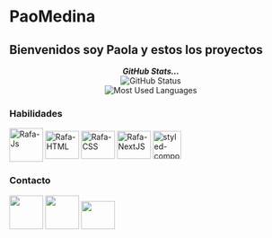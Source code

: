 # PaoMedina
## Bienvenidos soy Paola y estos los proyectos

  
  <p align="center">
<i><b>GitHub Stats...</b></i><br>
<img src="https://github-readme-stats.vercel.app/api?username=paodesign&count_private=true&show_icons=true&theme=great-gatsby" alt="GitHub Status"/><br>
<img src = "https://github-readme-stats.vercel.app/api/top-langs/?username=paodesign&show_icons=true&layout=compact&theme=great-gatsby" alt="Most Used Languages">
</p>


### Habilidades
<div>
  <img align="center" alt="Rafa-Js" height="60" width="60" src="https://user-images.githubusercontent.com/52223033/153652622-15734c8b-afd6-4834-9af9-6f7e507529ad.png">
  <img align="center" alt="Rafa-HTML" height="50" width="60" src="https://user-images.githubusercontent.com/52223033/153649850-5e9211a9-d0cc-4c2a-9ab0-804f269e68ed.png">
  <img align="center" alt="Rafa-CSS" height="50" width="60" src="https://user-images.githubusercontent.com/52223033/153649699-8f87e745-ab3a-4018-ab30-39aa536a100f.png">
  <img align="center" alt="Rafa-NextJS" height="50" width="60" src="https://user-images.githubusercontent.com/52223033/153651535-cc2c50c3-e163-4e68-a3cb-e155f66076e6.png">
  <img align="center" alt="styled-components" height="50" width="50" src="https://user-images.githubusercontent.com/52223033/153650054-adf6126f-98b0-47fd-952e-b99627de0807.png">

</div>
  
### Contacto
<a href="https://www.linkedin.com/in/paola-medina-58bb76186/" target="_blank"><img lign="center" height="60" width="60" src="https://user-images.githubusercontent.com/52223033/153648590-99d98b05-0914-4d32-8144-4e1452cfc5e0.png" target="_blank"></a>
<a href="paaaomedina@gmail.com" target="_blank"><img lign="center" height="60" width="60" src="https://user-images.githubusercontent.com/52223033/153648360-2abaa294-9b47-406e-9da4-00a2f6ad565e.png"/></a>
<a href="https://instagram.com/pao___medina/" target="_blank"><img lign="center"  height="50" width="60" src="https://user-images.githubusercontent.com/52223033/153648518-dc9c10f1-cd0d-42a2-a652-f4d7b316e2f3.png" target="_blank"></a>












